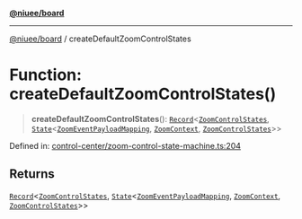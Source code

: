 [**@niuee/board**](../README.md)

***

[@niuee/board](../globals.md) / createDefaultZoomControlStates

# Function: createDefaultZoomControlStates()

> **createDefaultZoomControlStates**(): [`Record`](https://www.typescriptlang.org/docs/handbook/utility-types.html#recordkeys-type)\<[`ZoomControlStates`](../type-aliases/ZoomControlStates.md), [`State`](../interfaces/State.md)\<[`ZoomEventPayloadMapping`](../type-aliases/ZoomEventPayloadMapping.md), [`ZoomContext`](../type-aliases/ZoomContext.md), [`ZoomControlStates`](../type-aliases/ZoomControlStates.md)\>\>

Defined in: [control-center/zoom-control-state-machine.ts:204](https://github.com/niuee/board/blob/d74620e4e63da3004adfc7105b7f1136fce9577c/src/control-center/zoom-control-state-machine.ts#L204)

## Returns

[`Record`](https://www.typescriptlang.org/docs/handbook/utility-types.html#recordkeys-type)\<[`ZoomControlStates`](../type-aliases/ZoomControlStates.md), [`State`](../interfaces/State.md)\<[`ZoomEventPayloadMapping`](../type-aliases/ZoomEventPayloadMapping.md), [`ZoomContext`](../type-aliases/ZoomContext.md), [`ZoomControlStates`](../type-aliases/ZoomControlStates.md)\>\>
